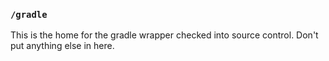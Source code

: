 ### `/gradle`

This is the home for the gradle wrapper checked into source control. Don't put anything else in here.
